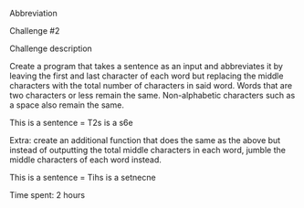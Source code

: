 Abbreviation

Challenge #2

Challenge description

Create a program that takes a sentence as an input and abbreviates it by leaving the first and last character of each 
word but replacing the middle characters with the total number of characters in said word. Words that are two characters or less remain the same. Non-alphabetic characters such as a space also remain the same.
 
This is a sentence = T2s is a s6e
 
Extra: create an additional function that does the same as the above but instead of outputting the total middle characters in each word, jumble the middle characters of each word instead.
 
This is a sentence = Tihs is a setnecne

Time spent: 2 hours
